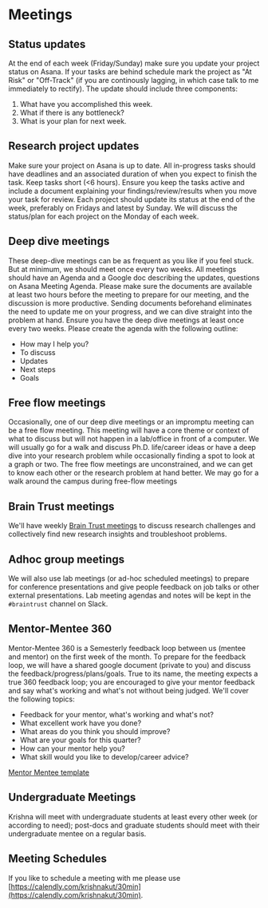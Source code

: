 # Meetings

## Status updates
At the end of each week (Friday/Sunday) make sure you update your project status on Asana. If your tasks are behind schedule mark the project as "At Risk" or "Off-Track" (if you are continously lagging, in which case talk to me immediately to rectify). The update should include three components:
1. What have you accomplished this week. 
2. What if there is any bottleneck?
3. What is your plan for next week.

## Research project updates
Make sure your project on Asana is up to date. All in-progress tasks should have deadlines and an associated duration of when you expect to finish the task. Keep tasks short (<6 hours). Ensure you keep the tasks active and include a document explaining your findings/review/results when you move your task for review. Each project should update its status at the end of the week, preferably on Fridays and latest by Sunday. We will discuss the status/plan for each project on the Monday of each week.

## Deep dive meetings
These deep-dive meetings can be as frequent as you like if you feel stuck. But at minimum, we should meet once every two weeks. All meetings should have an Agenda and a Google doc describing the updates, questions on Asana Meeting Agenda. Please make sure the documents are available at least two hours before the meeting to prepare for our meeting, and the discussion is more productive. Sending documents beforehand eliminates the need to update me on your progress, and we can dive straight into the problem at hand. Ensure you have the deep dive meetings at least once every two weeks. Please create the agenda with the following outline:
- How may I help you?
- To discuss
- Updates
- Next steps
- Goals

## Free flow meetings
Occasionally, one of our deep dive meetings or an impromptu meeting can be a free flow meeting. This meeting will have a core theme or context of what to discuss but will not happen in a lab/office in front of a computer. We will usually go for a walk and discuss Ph.D. life/career ideas or have a deep dive into your research problem while occasionally finding a spot to look at a graph or two. The free flow meetings are unconstrained, and we can get to know each other or the research problem at hand better. We may go for a walk around the campus during free-flow meetings

## Brain Trust meetings
We'll have weekly [Brain Trust meetings](brain-trust-meetings.md) to discuss research challenges and collectively find new research insights and troubleshoot problems. 

## Adhoc group meetings
We will also use lab meetings (or ad-hoc scheduled meetings) to prepare for conference presentations and give people feedback on job talks or other external presentations. Lab meeting agendas and notes will be kept in the `#braintrust` channel on Slack.

## Mentor-Mentee 360
Mentor-Mentee 360 is a Semesterly feedback loop between us (mentee and mentor) on the first week of the month. To prepare for the feedback loop, we will have a shared google document (private to you) and discuss the feedback/progress/plans/goals. True to its name, the meeting expects a true 360 feedback loop; you are encouraged to give your mentor feedback and say what's working and what's not without being judged. We'll cover the following topics:

- Feedback for your mentor, what's working and what's not?
- What excellent work have you done?
- What areas do you think you should improve?
- What are your goals for this quarter?
- How can your mentor help you?
- What skill would you like to develop/career advice?

[Mentor Mentee template](https://docs.google.com/document/d/15RPr7i_AMFOQtjWZ3FEtbbeVfvWrOXegz4pNhaWQqRY/edit?usp=sharing)


## Undergraduate Meetings
Krishna will meet with undergraduate students at least every other week (or according to need); post-docs and graduate students should meet with their undergraduate mentee on a regular basis.

## Meeting Schedules
If you like to schedule a meeting with me please use [https://calendly.com/krishnakut/30min](https://calendly.com/krishnakut/30min).